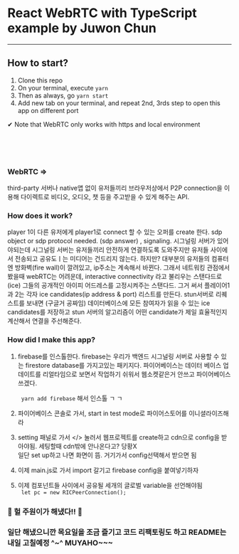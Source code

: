 # React WebRTC with TypeScript example by Juwon Chun

---

## How to start?

1. Clone this repo
2. On your terminal, execute `yarn`
3. Then as always, go `yarn start`
4. Add new tab on your terminal, and repeat 2nd, 3rds step to open this app on different port

✔ Note that WebRTC only works with https and local environment

<br/><br/><br/>

### WebRTC =>

third-party 서버나 native앱 없이 유저들끼리 브라우저상에서 P2P connection을 이용해 다이렉트로 비디오, 오디오, 챗 등을 주고받을 수 있게 해주는 API.

### How does it work?

player 1이 다른 유저에게 player1로 connect 할 수 있는 오퍼를 create 한다. sdp object or sdp protocol needed. (sdp answer) , signaling. 시그널링 서버가 있어야되는데 시그널링 서버는 유저들끼리 안전하게 연결하도록 도와주지만 유저들 사이에서 전송되고 공유도ㅣ는 미디어는 건드리지 않는다. 하지만? 대부분의 유저들의 컴퓨터엔 방화벽(fire wall)이 깔려있고, ip주소는 계속해서 바뀐다. 그래서 네트워킹 관점에서 봤을때 webRTC는 어려운데, interactive connectivity 라고 불리우는 스탠다드로 (ice) 그들의 공개적인 아이피 어드레스를 고정시켜주는 스탠다드. 그거 써서 플레이어1과 2는 각자 ice candidates(ip address & port) 리스트를 만든다.
stun서버로 리퀘스트를 보내면 (구글거 공짜임) 데이터베이스에 모든 참여자가 읽을 수 있는 ice candidates를 저장하고 stun 서버의 알고리즘이 어떤 candidate가 제일 효율적인지 계산해서 연결을 주선해준다.

### How did I make this app?

1.  firebase를 인스톨한다. firebase는 우리가 백엔드 시그널링 서버로 사용할 수 있는 firestore database를 가지고있는 패키지다. 파이어베이스는
    데이터 베이스 업데이트를 리얼타임으로 보면서 작업하기 쉬워서 웹소켓같은거 안쓰고 파이어베이스 쓰겠다.

    ` yarn add firebase` 해서 인스톨 ㄱ ㄱ

2.  파이어베이스 콘솔로 가서, start in test mode로 파이어스토어를 이니셜라이즈해라
3.  setting 패널로 가서 </> 눌러서 웹프로젝트를 create하고 cdn으로 config을 받아야됨. 세팅할때 cdn밖에 안나온다고? 당황X  
    일단 set up하고 나면 화면이 뜸. 거기가서 config선택해서 받으면 됨
4.  이제 main.js로 가서 import 갈기고 firebase config을 붙여넣기하자
5.  이제 컴포넌트들 사이에서 공유될 세개의 글로벌 variable을 선언해야됨  
    ` let pc = new RICPeerConnection();`

### 🤩 헐 주원이가 해냈다!! 🤩

### 일단 해냈으니깐 목요일을 조금 즐기고 코드 리팩토링도 하고 README는 내일 고칠예정 ^~^ MUYAHO~~~
